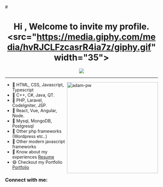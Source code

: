 #<h1 align="center">Hi , Welcome to invite my profile. <src="https://media.giphy.com/media/hvRJCLFzcasrR4ia7z/giphy.gif" width="35"></h1>
<p align="center">
  <a href="https://github.com/jaypavasiya"><img src="https://readme-typing-svg.herokuapp.com?lines=I+am+a+Full+Stack+Web+Developer;HTML%20|CSS%20|%20JavaScript%20|%20React%20Enthusiast;Always%20learning%20new%20things&center=true&width=500&height=50"></a>
</p>
<hr/>
<p><img align="right" src="https://github.com/Adam-pw/Adam-pw/blob/main/animation_500_kxa883sd.gif" alt="adam-pw" height="300px" /></p>

- 🌱 HTML, CSS, Javascript, Typescript
- 🌱 C++, C#, Java, QT.
- 🌱 PHP, Laravel, CodeIgniter, JSP.
- 🌱 React, Vue, Angular, Node.
- 🌱 Mysql, MongoDB, Postgresql
- 🌱 Other php frameworks (Wordpress etc..)
- 🌱 Other modern javascript frameworks
- 📄 Know about my experiences [Resume](https://cr8vedeveloper.github.io)
- 😄 Checkout my Portfolio [Portfolio](https://cr8vedeveloper.github.io/)

<h3>Connect with me:</h3>


